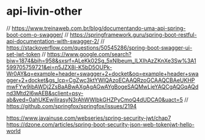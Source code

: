 # api-livin-other


//  https://www.treinaweb.com.br/blog/documentando-uma-api-spring-boot-com-o-swagger/
//  https://springframework.guru/spring-boot-restful-api-documentation-with-swagger-2/
//  https://stackoverflow.com/questions/50545286/spring-boot-swagger-ui-set-jwt-token
//  https://www.google.com/search?biw=1874&bih=958&sxsrf=ALeKk02Sg_5xNlbeum_lLXIhAzZKnXe3Sw%3A1599705759721&ei=n5JZX8i-K5bD5OUPk-Wr0AY&q=example+header+swagger+2+docket&oq=example+header+swagger+2+docket&gs_lcp=CgZwc3ktYWIQAzoECAAQRzoGCAAQCBAeUKHPmwFYw9ibAWDj2ZsBaABwAXgAgAGwAYgBogeSAQMwLjeYAQCgAQGqAQdnd3Mtd2l6wAEB&sclient=psy-ab&ved=0ahUKEwiIirasyN3rAhWWIbkGHZPyCmoQ4dUDCA0&uact=5
//  https://github.com/springfox/springfox/issues/2194
  
https://www.javainuse.com/webseries/spring-security-jwt/chap7
https://dzone.com/articles/spring-boot-security-json-web-tokenjwt-hello-world